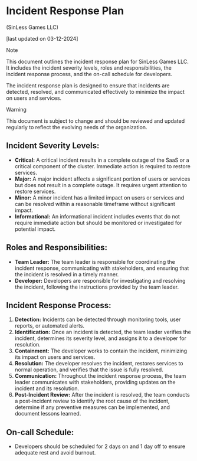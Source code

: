 # Incident Response Plan
(SinLess Games LLC)

[last updated on 03-12-2024]

> [!NOTE] 
>This document outlines the incident response plan for SinLess Games LLC. It includes the incident severity levels, roles and responsibilities, the incident response process, and the on-call schedule for developers. 
>
> The incident response plan is designed to ensure that incidents are detected, resolved, and communicated effectively to minimize the impact on users and services.

> [!WARNING]
> This document is subject to change and should be reviewed and updated regularly to reflect the evolving needs of the organization.

## Incident Severity Levels:

- **Critical:** A critical incident results in a complete outage of the SaaS or a critical component of the cluster. Immediate action is required to restore services.
- **Major:** A major incident affects a significant portion of users or services but does not result in a complete outage. It requires urgent attention to restore services.
- **Minor:** A minor incident has a limited impact on users or services and can be resolved within a reasonable timeframe without significant impact.
- **Informational:** An informational incident includes events that do not require immediate action but should be monitored or investigated for potential impact.

## Roles and Responsibilities:

- **Team Leader:** The team leader is responsible for coordinating the incident response, communicating with stakeholders, and ensuring that the incident is resolved in a timely manner.
- **Developer:** Developers are responsible for investigating and resolving the incident, following the instructions provided by the team leader.

## Incident Response Process:

1. **Detection:** Incidents can be detected through monitoring tools, user reports, or automated alerts.
2. **Identification:** Once an incident is detected, the team leader verifies the incident, determines its severity level, and assigns it to a developer for resolution.
3. **Containment:** The developer works to contain the incident, minimizing its impact on users and services.
4. **Resolution:** The developer resolves the incident, restores services to normal operation, and verifies that the issue is fully resolved.
5. **Communication:** Throughout the incident response process, the team leader communicates with stakeholders, providing updates on the incident and its resolution.
6. **Post-Incident Review:** After the incident is resolved, the team conducts a post-incident review to identify the root cause of the incident, determine if any preventive measures can be implemented, and document lessons learned.

## On-call Schedule:

- Developers should be scheduled for 2 days on and 1 day off to ensure adequate rest and avoid burnout.
